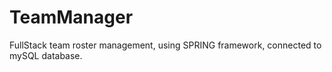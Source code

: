 # TeamManager
FullStack team roster management, using SPRING framework, connected to mySQL database.
